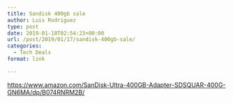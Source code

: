 ```yaml
---
title: Sandisk 400gb sale
author: Luis Rodriguez
type: post
date: 2019-01-18T02:54:23+00:00
url: /post/2019/01/17/sandisk-400gb-sale/
categories:
  - Tech Deals
format: link

---
```

<https://www.amazon.com/SanDisk-Ultra-400GB-Adapter-SDSQUAR-400G-GN6MA/dp/B074RNRM2B/>